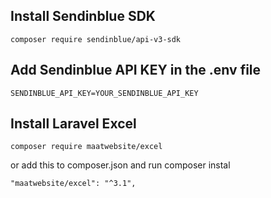 
## Install Sendinblue SDK
```
composer require sendinblue/api-v3-sdk
```
## Add Sendinblue API KEY in the .env file
```
SENDINBLUE_API_KEY=YOUR_SENDINBLUE_API_KEY
```
## Install Laravel Excel
```
composer require maatwebsite/excel
```
or add this to composer.json and run composer instal
```
"maatwebsite/excel": "^3.1",
```
